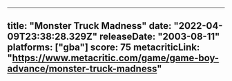 
---
title: "Monster Truck Madness"
date: "2022-04-09T23:38:28.329Z"
releaseDate: "2003-08-11"
platforms: ["gba"]
score: 75
metacriticLink: "https://www.metacritic.com/game/game-boy-advance/monster-truck-madness"
---
